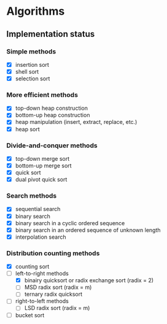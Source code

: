 # Algorithms

## Implementation status

### Simple methods

- [x] insertion sort
- [x] shell sort
- [x] selection sort

### More efficient methods

- [x] top-down heap construction
- [x] bottom-up heap construction
- [x] heap manipulation (insert, extract, replace, etc.)
- [x] heap sort

### Divide-and-conquer methods

- [x] top-down merge sort
- [x] bottom-up merge sort
- [x] quick sort
- [x] dual pivot quick sort

### Search methods

- [x] sequential search
- [x] binary search
- [x] binary search in a cyclic ordered sequence
- [x] binary search in an ordered sequence of unknown length
- [x] interpolation search

### Distribution counting methods

- [x] counting sort
- [ ] left-to-right methods
  - [x] binairy quicksort or radix exchange sort (radix = 2)
  - [ ] MSD radix sort (radix = m)
  - [ ] ternary radix quicksort
- [ ] right-to-left methods
  - [ ] LSD radix sort (radix = m)
- [ ] bucket sort